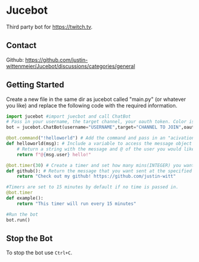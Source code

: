 # Jucebot
Third party bot for https://twitch.tv.
## Contact
Github: https://github.com/justin-wittenmeier/Jucebot/discussions/categories/general
## Getting Started
Create a new file in the same dir as jucebot called "main.py" (or whatever you like) and replace the following code with the required information.
``` py
import jucebot #import juecbot and call ChatBot
# Pass in your username, the target channel, your oauth token. Color is optional. (cadet blue by default)
bot = jucebot.ChatBot(username="USERNAME",target="CHANNEL TO JOIN",oauth="TWITCH OAUTH") 

@bot.command("!helloworld") # Add the command and pass in an "acivation" phrase.
def helloworld(msg): # Include a variable to access the message object data. (msg.user; msg.message)
    # Return a string with the message and @ of the user you would like to target.
    return f"@{msg.user} hello!"

@bot.timer(30) # Create a timer and set how many mins(INTEGER) you want between the message to be sent
def github(): # Return the message that you want sent at the specified interval.
    return "Check out my github! https://github.com/justin-witt"

#Timers are set to 15 minutes by default if no time is passed in.
@bot.timer
def example():
    return "This timer will run every 15 minutes"

#Run the bot
bot.run()
```
## Stop the Bot
To stop the bot use `Ctrl+C`.

